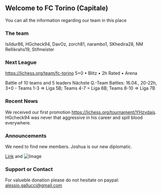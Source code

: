 ## Welcome to FC Torino (Capitale)

You can all the information regarding our team in this place

### The team
Isildur86, HGcheck94, DavOz, zorch81, narambo1, SKhedira28, NM Rellikrahs19, Stifmeister

### Next League
https://lichess.org/team/fc-torino
5+0 • Blitz • 2h
Rated • Arena

Battle of 10 teams and 5 leaders
Nächste Q.-Team Battles: 16.04., 20-22h, 3+0 - Teams 1-3 => Liga 5B; Teams 4-7 = Liga 6B; Teams 8-10 => Liga 7B

### Recent News
We received our first promotion https://lichess.org/tournament/YHzvdajs.
HGcheck94 was never that aggressive in his career and spill blood everywhere.

### Announcements
We need to find new members.
Joshua is our new diplomatic.

[Link](url) and ![Image](src)

### Support or Contact
For valueble donation please do not hesitate on paypal: alessio.gallucci@gmail.com
